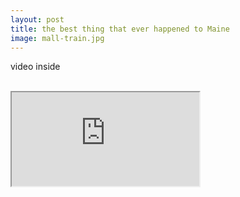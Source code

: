 ```yaml
---
layout: post
title: the best thing that ever happened to Maine
image: mall-train.jpg
---
```


video inside

<!--more-->
<br/>
<iframe src="https://player.vimeo.com/video/31231041?portrait=0"  webkitAllowFullScreen allowFullScreen></iframe>
